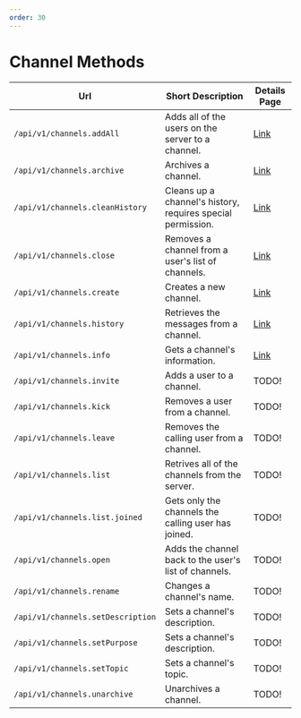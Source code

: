 ```yaml
---
order: 30
---
```


# Channel Methods
| Url | Short Description | Details Page |
| --- | --- | --- |
| `/api/v1/channels.addAll` | Adds all of the users on the server to a channel. | [Link](addAll.md) |
| `/api/v1/channels.archive` | Archives a channel. | [Link](archive.md) |
| `/api/v1/channels.cleanHistory` | Cleans up a channel's history, requires special permission. | [Link](cleanHistory.md) |
| `/api/v1/channels.close` | Removes a channel from a user's list of channels. | [Link](close.md) |
| `/api/v1/channels.create` | Creates a new channel. | [Link](create.md) |
| `/api/v1/channels.history` | Retrieves the messages from a channel. | [Link](history.md) |
| `/api/v1/channels.info` | Gets a channel's information. | [Link](info.md) |
| `/api/v1/channels.invite` | Adds a user to a channel. | TODO! |
| `/api/v1/channels.kick` | Removes a user from a channel. | TODO! |
| `/api/v1/channels.leave` | Removes the calling user from a channel. | TODO! |
| `/api/v1/channels.list` | Retrives all of the channels from the server. | TODO! |
| `/api/v1/channels.list.joined` | Gets only the channels the calling user has joined. | TODO! |
| `/api/v1/channels.open` | Adds the channel back to the user's list of channels. | TODO! |
| `/api/v1/channels.rename` | Changes a channel's name. | TODO! |
| `/api/v1/channels.setDescription` | Sets a channel's description. | TODO! |
| `/api/v1/channels.setPurpose` | Sets a channel's description. | TODO! |
| `/api/v1/channels.setTopic` | Sets a channel's topic. | TODO! |
| `/api/v1/channels.unarchive` | Unarchives a channel. | TODO! |